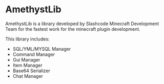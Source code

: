 # AmethystLib
AmethystLib is a library developed by Slashcode Minecraft Development Team for the fastest work for the minecraft plugin development. 

This library includes:
 - SQL/YML/MYSQL Manager
 - Command Manager
 - Gui Manager
 - Item Manager
 - Base64 Serializer
 - Chat Manager

